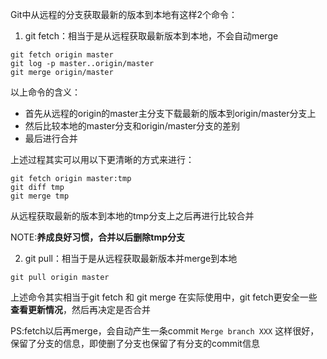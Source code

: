 Git中从远程的分支获取最新的版本到本地有这样2个命令：

1. git fetch：相当于是从远程获取最新版本到本地，不会自动merge
```shell
git fetch origin master
git log -p master..origin/master
git merge origin/master
```

以上命令的含义：
* 首先从远程的origin的master主分支下载最新的版本到origin/master分支上
* 然后比较本地的master分支和origin/master分支的差别
* 最后进行合并

上述过程其实可以用以下更清晰的方式来进行：
```shell
git fetch origin master:tmp
git diff tmp 
git merge tmp
```
    
从远程获取最新的版本到本地的tmp分支上之后再进行比较合并

NOTE:**养成良好习惯，合并以后删除tmp分支**

2. git pull：相当于是从远程获取最新版本并merge到本地
```shell
git pull origin master
```

上述命令其实相当于git fetch 和 git merge
在实际使用中，git fetch更安全一些**查看更新情况**，然后再决定是否合并

PS:fetch以后再merge，会自动产生一条commit `Merge branch XXX` 这样很好，保留了分支的信息，即使删了分支也保留了有分支的commit信息